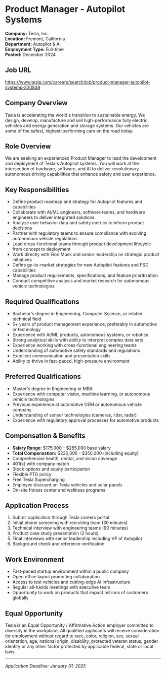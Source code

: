 # Product Manager - Autopilot Systems
**Company:** Tesla, Inc.  
**Location:** Fremont, California  
**Department:** Autopilot & AI  
**Employment Type:** Full-time  
**Posted:** December 2024  

## Job URL
https://www.tesla.com/careers/search/job/product-manager-autopilot-systems-220849

## Company Overview
Tesla is accelerating the world's transition to sustainable energy. We design, develop, manufacture and sell high-performance fully electric vehicles and energy generation and storage systems. Our vehicles are some of the safest, highest-performing cars on the road today.

## Role Overview
We are seeking an experienced Product Manager to lead the development and deployment of Tesla's Autopilot systems. You will work at the intersection of hardware, software, and AI to deliver revolutionary autonomous driving capabilities that enhance safety and user experience.

## Key Responsibilities
- Define product roadmap and strategy for Autopilot features and capabilities
- Collaborate with AI/ML engineers, software teams, and hardware engineers to deliver integrated solutions
- Analyze user behavior data and safety metrics to inform product decisions
- Partner with regulatory teams to ensure compliance with evolving autonomous vehicle regulations
- Lead cross-functional teams through product development lifecycle from concept to deployment
- Work directly with Elon Musk and senior leadership on strategic product initiatives
- Define go-to-market strategies for new Autopilot features and FSD capabilities
- Manage product requirements, specifications, and feature prioritization
- Conduct competitive analysis and market research for autonomous vehicle technologies

## Required Qualifications
- Bachelor's degree in Engineering, Computer Science, or related technical field
- 5+ years of product management experience, preferably in automotive or technology
- Experience with AI/ML products, autonomous systems, or robotics
- Strong analytical skills with ability to interpret complex data sets
- Experience working with cross-functional engineering teams
- Understanding of automotive safety standards and regulations
- Excellent communication and presentation skills
- Ability to thrive in fast-paced, high-pressure environment

## Preferred Qualifications
- Master's degree in Engineering or MBA
- Experience with computer vision, machine learning, or autonomous vehicle technologies
- Previous experience at automotive OEM or autonomous vehicle company
- Understanding of sensor technologies (cameras, lidar, radar)
- Experience with regulatory approval processes for automotive products

## Compensation & Benefits
- **Salary Range:** $175,000 - $285,000 base salary
- **Total Compensation:** $220,000 - $350,000 (including equity)
- Comprehensive health, dental, and vision coverage
- 401(k) with company match
- Stock options and equity participation
- Flexible PTO policy
- Free Tesla Supercharging
- Employee discount on Tesla vehicles and solar panels
- On-site fitness center and wellness programs

## Application Process
1. Submit application through Tesla careers portal
2. Initial phone screening with recruiting team (30 minutes)
3. Technical interview with engineering teams (90 minutes)
4. Product case study presentation (2 hours)
5. Final interviews with senior leadership including VP of Autopilot
6. Background check and reference verification

## Work Environment
- Fast-paced startup environment within a public company
- Open office layout promoting collaboration
- Access to test vehicles and cutting-edge AI infrastructure
- Regular all-hands meetings with executive team
- Opportunity to work on products that impact millions of customers globally

## Equal Opportunity
Tesla is an Equal Opportunity / Affirmative Action employer committed to diversity in the workplace. All qualified applicants will receive consideration for employment without regard to race, color, religion, sex, sexual orientation, age, national origin, disability, protected veteran status, gender identity or any other factor protected by applicable federal, state or local laws.

---
*Application Deadline: January 31, 2025*